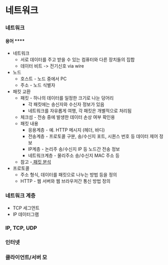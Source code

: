 # 네트워크

### 네트워크

#### 용어 ****

* 네트워크
  * 서로 데이터를 주고 받을 수 있는 컴퓨터와 다른 장치들의 집합
  * 데이터 비트 -&gt; 전기신호 via wire
* 노드
  * 호스트 - 노드 중에서 PC
  * 주소 - 노드 식별자
* 패킷 교환
  * 패킷 - 하나의 데이터를 일정한 크기로 나눈 덩어리
    * 각 패킷에는 송신자와 수신자 정보가 있음
    * 네트워크를 자유롭게 여행, 각 패킷은 개별적으로 처리됨
  * 체크섬 - 전송 중에 발생한 데이터 손상 여부 확인용
  * 패킷 내용
    * 응용계층 - 예. HTTP 메시지 \(헤더, 바디\)
    * 전송계층 - 프로토콜 구분, 송/수신지 포트, 시퀀스 번호 등 데이터 제어 정보 
    * IP계층 - 논리주 송/수신지 IP 등 노드간 전송 정보
    * 네트워크계층 - 물리주소 송/수신지 MAC 주소 등 
  * 참고 -[ 패킷 분석](https://asecurity.so/2017/05/%EB%84%A4%ED%8A%B8%EC%9B%8C%ED%81%AC-%ED%8C%A8%ED%82%B7-%EB%B6%84%EC%84%9D%EC%9D%98-%EA%B8%B0%EB%B3%B8-tcpip-7%EA%B3%84%EC%B8%B5-4%EA%B3%84%EC%B8%B5/)   
* 프로토콜
  * 주소 형식, 데이터를 패킷으로 나누는 방법 등을 정의
  * HTTP - 웹 서버와 웹 브라우저간 통신 방법 정의

### 네트워크 계층

* TCP 세그먼트
* IP 데이터그램

### IP, TCP, UDP

### 인터넷

### 클라이언트/서버 모

